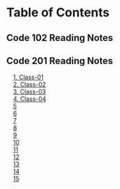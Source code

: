 # Table of Contents

## Code 102 Reading Notes

## Code 201 Reading Notes

&nbsp;&nbsp;&nbsp;&nbsp;[1. Class-01](https://muckt.github.io/reading-notes/class-01)  
&nbsp;&nbsp;&nbsp;&nbsp;[2. Class-02](https://muckt.github.io/reading-notes/class-02)  
&nbsp;&nbsp;&nbsp;&nbsp;[3. Class-03](https://muckt.github.io/reading-notes/class-03)  
&nbsp;&nbsp;&nbsp;&nbsp;[4. Class-04](https://muckt.github.io/reading-notes/class-03)  
&nbsp;&nbsp;&nbsp;&nbsp;[5](#5)  
&nbsp;&nbsp;&nbsp;&nbsp;[6](#6)  
&nbsp;&nbsp;&nbsp;&nbsp;[7](#7)  
&nbsp;&nbsp;&nbsp;&nbsp;[8](#8)  
&nbsp;&nbsp;&nbsp;&nbsp;[9](#9)  
&nbsp;&nbsp;&nbsp;&nbsp;[10](#10)  
&nbsp;&nbsp;&nbsp;&nbsp;[11](#11)  
&nbsp;&nbsp;&nbsp;&nbsp;[12](#12)  
&nbsp;&nbsp;&nbsp;&nbsp;[13](#13)  
&nbsp;&nbsp;&nbsp;&nbsp;[14](#14)  
&nbsp;&nbsp;&nbsp;&nbsp;[15](#15)  
